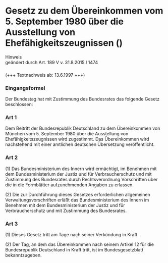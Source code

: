 Gesetz zu dem Übereinkommen vom 5. September 1980 über die Ausstellung von Ehefähigkeitszeugnissen ()
=====================================================================================================

Hinweis  
geändert durch Art. 189 V v. 31.8.2015 I 1474

### 

(+++ Textnachweis ab: 13.6.1997 +++)

### Eingangsformel

Der Bundestag hat mit Zustimmung des Bundesrates das folgende Gesetz beschlossen:

### Art 1

Dem Beitritt der Bundesrepublik Deutschland zu dem Übereinkommen von München vom 5. September 1980 über die Ausstellung von Ehefähigkeitszeugnissen wird zugestimmt. Das Übereinkommen wird nachstehend mit einer amtlichen deutschen Übersetzung veröffentlicht.

### Art 2

(1) Das Bundesministerium des Innern wird ermächtigt, im Benehmen mit dem Bundesministerium der Justiz und für Verbraucherschutz und mit Zustimmung des Bundesrates durch Rechtsverordnung Vorschriften über die in die Formblätter aufzunehmenden Angaben zu erlassen.

(2) Die zur Durchführung dieses Gesetzes erforderlichen allgemeinen Verwaltungsvorschriften erläßt das Bundesministerium des Innern im Benehmen mit dem Bundesministerium der Justiz und für Verbraucherschutz und mit Zustimmung des Bundesrates.

### Art 3

(1) Dieses Gesetz tritt am Tage nach seiner Verkündung in Kraft.

(2) Der Tag, an dem das Übereinkommen nach seinem Artikel 12 für die Bundesrepublik Deutschland in Kraft tritt, ist im Bundesgesetzblatt bekanntzugeben.
